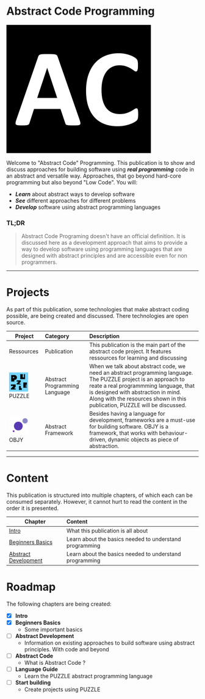 # Abstract Code Programming

![Banner](assets/ac-logo.png "Banner")

Welcome to "Abstract Code" Programming. This publication is to show and discuss approaches for building software using ***real programming*** code in an abstract and versatile way. Approaches, that go beyond hard-core programming but also beyond "Low Code". You will:

* ***Learn*** about abstract ways to develop software
* ***See*** different approaches for different problems
* ***Develop*** software using abstract programming languages


### TL;DR

> Abstract Code Programing doesn't have an official definition. It is discussed here as a development approach that aims to provide a way to develop software using programming languages that are designed with abstract principles and are accessible even for non programmers.

---

# Projects

As part of this publication, some technologies that make abstract coding possible, are being created and discussed. There technologies are open source.

| Project |  Category  | Description   |
| ------------- | :------------- |:-------------|
| Ressources | Publication   | This publication is the main part of the abstract code project. It features ressources for learning and discussing |
| ![Puzzle](assets/puzzle.png "Puzzle") PUZZLE | Abstract Programming Language | When we talk about abstract code, we need an abstract programming language. The PUZZLE project is an approach to  reate a real programmming language, that is designed with abstraction in mind. Along with the resources shown in this publication, PUZZLE will be discussed. |
| ![OBJY](assets/objy.png "OBJY") OBJY | Abstract Framework | Besides having a language for development, frameworks are a must-use for building software. OBJY is a framework, that works with behaviour-driven, dynamic objects as piece of abstraction. |


---

# Content

This publication is structured into multiple chapters, of which each can be consumed separately. However, it cannot hurt to read the content in the order it is presented.

| Chapter       | Content           |
| ------------- |:-------------|
| [Intro](README)   | What this publication is all about |
| [Beginners Basics](BASICS)   | Learn about the basics needed to understand programming |
| [Abstract Development](BEYOND-CODE)   | Learn about the basics needed to understand programming |

# Roadmap

The following chapters are being created:

- [x] <b>Intro</b>
- [x] <b>Beginners Basics </b>
	- Some important basics
- [ ] <b>Abstract Development </b>
	- Information on existing approaches to build software using abstract principles. With code and beyond
- [ ] <b>Abstract Code</b>
	- What is Abstract Code ?
- [ ] <b>Language Guide</b>
	- Learn the PUZZLE abstract programming language
- [ ] <b>Start building</b>
	- Create projects using PUZZLE